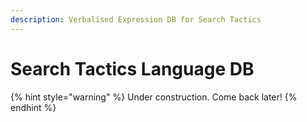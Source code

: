 ```yaml
---
description: Verbalised Expression DB for Search Tactics
---
```


# Search Tactics Language DB

{% hint style="warning" %}
Under construction. Come back later!
{% endhint %}

